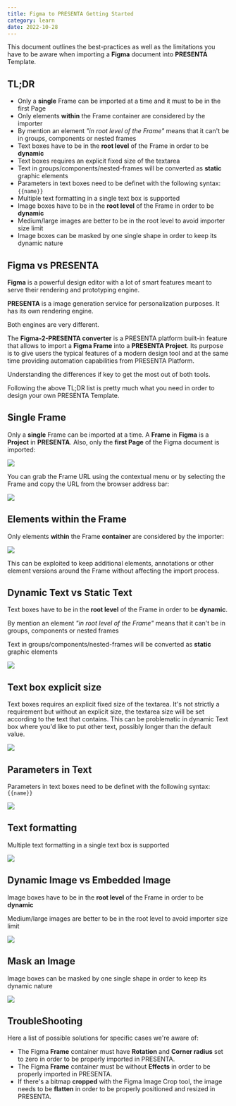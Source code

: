 ```yaml
---
title: Figma to PRESENTA Getting Started
category: learn
date: 2022-10-28
---
```




This document outlines the best-practices as well as the limitations you have to be aware when importing a **Figma** document into **PRESENTA** Template.

## TL;DR

- Only a **single** Frame can be imported at a time and it must to be in the first Page
- Only elements **within** the Frame container are considered by the importer
- By mention an element *"in root level of the Frame"* means that it can't be in groups, components or nested frames
- Text boxes have to be in the **root level** of the Frame in order to be **dynamic**
- Text boxes requires an explicit fixed size of the textarea
- Text in groups/components/nested-frames will be converted as **static** graphic elements
- Parameters in text boxes need to be definet with the  following syntax: `{{name}}`
- Multiple text formatting in a single text box is supported
- Image boxes have to be in the **root level** of the Frame in order to be **dynamic**
- Medium/large images are better to be in the root level to avoid importer size limit
- Image boxes can be masked by one single shape in order to keep its dynamic nature



## Figma vs PRESENTA 

**Figma** is a powerful design editor with a lot of smart features meant to serve their rendering and prototyping engine.

**PRESENTA** is a image generation service for personalization purposes. It has its own rendering engine.

Both engines are very different.

The **Figma-2-PRESENTA converter** is a PRESENTA platform built-in feature that allows to import a **Figma Frame** into a **PRESENTA Project**. Its purpose is to give users the typical features of a modern design tool and at the same time providing  automation capabilities from PRESENTA Platform.

Understanding the differences if key to get the most out of both tools.

Following the above TL;DR list is pretty much what you need in order to design your own PRESENTA Template.



## Single Frame

Only a **single** Frame can be imported at a time. A **Frame** in **Figma** is a **Project** in **PRESENTA**.
Also, only the **first Page** of the Figma document is imported:

![](/blog/figma-to-presenta-getting-started/p01a.png)

You can grab the Frame URL using the contextual menu or by selecting the Frame and copy the URL from the browser address bar:

![](/blog/figma-to-presenta-getting-started/p01b.png)



## Elements within the Frame

Only elements **within** the Frame **container** are considered by the importer:

![](/blog/figma-to-presenta-getting-started/p02.png)

This can be exploited to keep additional elements, annotations or other element versions around the Frame without affecting the import process.



## Dynamic Text vs Static Text

Text boxes have to be in the **root level** of the Frame in order to be **dynamic**. 

By mention an element *"in root level of the Frame"* means that it can't be in groups, components or nested frames

Text in groups/components/nested-frames will be converted as **static** graphic elements

![](/blog/figma-to-presenta-getting-started/p03.png)



## Text box explicit size

Text boxes requires an explicit fixed size of the textarea. It's not strictly a requirement but without an explicit size, the textarea size will be set according to the text that contains. This can be problematic in dynamic Text box where you'd like to put other text, possibly longer than the default value.

![](/blog/figma-to-presenta-getting-started/p04.png)



## Parameters in Text

Parameters in text boxes need to be definet with the  following syntax: `{{name}}`

![](/blog/figma-to-presenta-getting-started/p05.png)



## Text formatting

Multiple text formatting in a single text box is supported

![](/blog/figma-to-presenta-getting-started/p06.png)



## Dynamic Image vs Embedded Image

Image boxes have to be in the **root level** of the Frame in order to be **dynamic**

Medium/large images are better to be in the root level to avoid importer size limit

![](/blog/figma-to-presenta-getting-started/p07.png)



## Mask an Image

Image boxes can be masked by one single shape in order to keep its dynamic nature



![](/blog/figma-to-presenta-getting-started/p08.png)





## TroubleShooting

Here a list of possible solutions for specific cases we're aware of:

- The Figma **Frame** container must have **Rotation** and **Corner radius** set to zero in order to be properly imported in PRESENTA.
- The Figma **Frame** container must be without **Effects** in order to be properly imported in PRESENTA.
- If there's a bitmap **cropped** with the Figma Image Crop tool, the image needs to be **flatten** in order to be properly positioned and resized in PRESENTA.